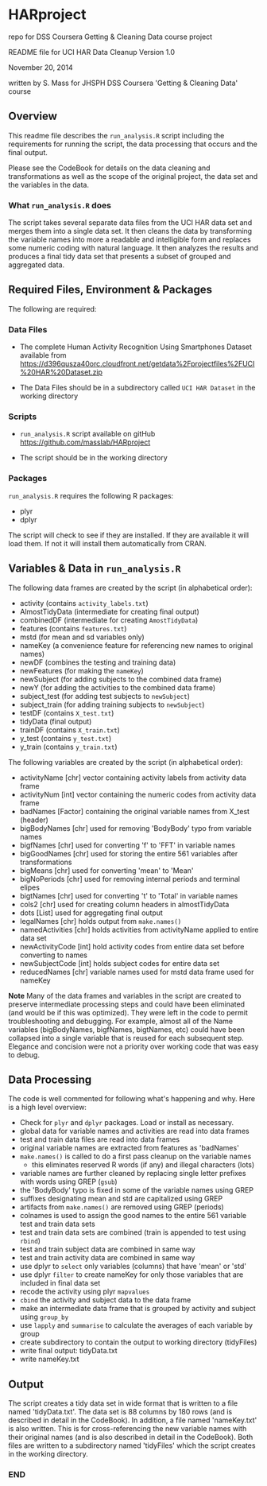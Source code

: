 HARproject
==========

repo for DSS Coursera Getting & Cleaning Data course project

README file for UCI HAR Data Cleanup
Version 1.0

November 20, 2014

written by S. Mass for JHSPH DSS Coursera 'Getting & Cleaning Data' course

## Overview
This readme file describes the  `run_analysis.R` script including the requirements for running the script, the data processing that occurs and the final output.

Please see the CodeBook for details on the data cleaning and transformations as well as the scope of the original project, the data set and the variables in the data.

### What `run_analysis.R` does
The script takes several separate data files from the UCI HAR data set and merges them into a single data set.  It then cleans the data by transforming the variable names into more a readable and intelligible form and replaces some numeric coding with natural language.  It then analyzes the results and produces a final tidy data set that presents a subset of grouped and aggregated data.

## Required Files, Environment & Packages
The following are required:

### Data Files
- The complete Human Activity Recognition Using Smartphones Dataset available from https://d396qusza40orc.cloudfront.net/getdata%2Fprojectfiles%2FUCI%20HAR%20Dataset.zip

- The Data Files should be in a subdirectory called `UCI HAR Dataset` in the working directory

### Scripts
- `run_analysis.R` script available on gitHub https://github.com/masslab/HARproject

- The script should be in the working directory

### Packages
`run_analysis.R` requires the following R packages:

- plyr
- dplyr

The script will check to see if they are installed.  If they are available it will load them.  If not it will install them automatically from CRAN.

## Variables & Data in `run_analysis.R`
The following data frames are created by the script (in alphabetical order):

- activity (contains `activity_labels.txt`)
- AlmostTidyData (intermediate for creating final output)
- combinedDF (intermediate for creating `AmostTidyData`)
- features (contains `features.txt`)
- mstd (for mean and sd variables only)
- nameKey (a convenience feature for referencing new names to original names)
- newDF (combines the testing and training data)
- newFeatures (for making the `nameKey`)
- newSubject (for adding subjects to the combined data frame)
- newY (for adding the activities to the combined data frame)
- subject_test (for adding test subjects to `newSubject`)
- subject_train (for adding training subjects to `newSubject`)
- testDF (contains `X_test.txt`)
- tidyData (final output)
- trainDF (contains `X_train.txt`)
- y_test (contains `y_test.txt`)
- y_train (contains `y_train.txt`)

The following variables are created by the script (in alphabetical order):

- activityName [chr] vector containing activity labels from activity data frame
- activityNum [int] vector containing the numeric codes from activity data frame
- badNames [Factor] containing the original variable names from X_test (header)
- bigBodyNames [chr] used for removing 'BodyBody' typo from variable names
- bigfNames [chr] used for converting 'f' to 'FFT' in variable names
- bigGoodNames [chr] used for storing the entire 561 variables after transformations
- bigMeans [chr] used for converting 'mean' to 'Mean'
- bigNoPeriods [chr] used for removing internal periods and terminal elipes
- bigtNames [chr] used for converting 't' to 'Total' in variable names
- cols2 [chr] used for creating column headers in almostTidyData
- dots [List] used for aggregating final output
- legalNames [chr] holds output from `make.names()`
- namedActivities [chr] holds activities from activityName applied to entire data set
- newActivityCode [int] hold activity codes from entire data set before converting to names
- newSubjectCode [int] holds subject codes for entire data set
- reducedNames [chr] variable names used for mstd data frame used for nameKey

**Note** Many of the data frames and variables in the script are created to preserve intermediate processing steps and could have been eliminated (and would be if this was optimized).  They were left in the code to permit troubleshooting and debugging.  For example, almost all of the Name variables (bigBodyNames, bigfNames, bigtNames, etc) could have been collapsed into a single variable that is reused for each subsequent step.  Elegance and concision were not a priority over working code that was easy to debug.

## Data Processing
The code is well commented for following what's happening and why.  Here is a high level overview:

- Check for `plyr` and `dplyr` packages.  Load or install as necessary.
- global data for variable names and activities are read into data frames
- test and train data files are read into data frames
- original variable names are extracted from features as 'badNames'
- `make.names()` is called to do a first pass cleanup on the variable names
  - this eliminates reserved R words (if any) and illegal characters (lots)
- variable names are further cleaned by replacing single letter prefixes with words using GREP (`gsub`)
- the 'BodyBody' typo is fixed in some of the variable names using GREP
- suffixes designating mean and std are capitalized using GREP
- artifacts from `make.names()` are removed using GREP (periods)
- colnames is used to assign the good names to the entire 561 variable test and train data sets
- test and train data sets are combined (train is appended to test using `rbind`)
- test and train subject data are combined in same way
- test and train activity data are combined in same way
- use dplyr to `select` only variables (columns) that have 'mean' or 'std'
- use dplyr `filter` to create nameKey for only those variables that are included in final data set
- recode the activity using plyr `mapvalues`
- `cbind` the activity and subject data to the data frame
- make an intermediate data frame that is grouped by activity and subject using `group_by`
- use `lapply` and `summarise` to calculate the averages of each variable by group
- create subdirectory to contain the output to working directory (tidyFiles)
- write final output: tidyData.txt
- write nameKey.txt

## Output
The script creates a tidy data set in wide format that is written to a file named 'tidyData.txt'.  The data set is 88 columns by 180 rows (and is described in detail in the CodeBook).  In addition, a file named 'nameKey.txt' is also written.  This is for cross-referencing the new variable names with their original names (and is also described in detail in the CodeBook).  Both files are written to a subdirectory named 'tidyFiles' which the script creates in the working directory.

### END ###










